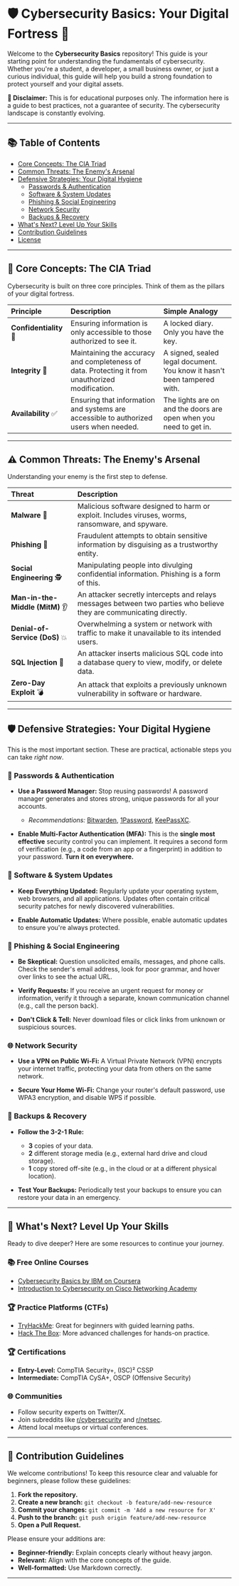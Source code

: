# 🛡️ Cybersecurity Basics: Your Digital Fortress 🏰

Welcome to the **Cybersecurity Basics** repository! This guide is your starting point for understanding the fundamentals of cybersecurity. Whether you're a student, a developer, a small business owner, or just a curious individual, this guide will help you build a strong foundation to protect yourself and your digital assets.

**🚨 Disclaimer:** This is for educational purposes only. The information here is a guide to best practices, not a guarantee of security. The cybersecurity landscape is constantly evolving.

---

## 📚 Table of Contents

- [Core Concepts: The CIA Triad](#-core-concepts-the-cia-triad)
- [Common Threats: The Enemy's Arsenal](#-common-threats-the-enemys-arsenal)
- [Defensive Strategies: Your Digital Hygiene](#-defensive-strategies-your-digital-hygiene)
  - [Passwords & Authentication](#-passwords--authentication)
  - [Software & System Updates](#-software--system-updates)
  - [Phishing & Social Engineering](#-phishing--social-engineering)
  - [Network Security](#-network-security)
  - [Backups & Recovery](#-backups--recovery)
- [What's Next? Level Up Your Skills](#-whats-next-level-up-your-skills)
- [Contribution Guidelines](#-contribution-guidelines)
- [License](#-license)

---

## 🎯 Core Concepts: The CIA Triad

Cybersecurity is built on three core principles. Think of them as the pillars of your digital fortress.

| Principle | Description | Simple Analogy |
| :--- | :--- | :--- |
| **Confidentiality** 🤫 | Ensuring information is only accessible to those authorized to see it. | A locked diary. Only you have the key. |
| **Integrity** 🔐 | Maintaining the accuracy and completeness of data. Protecting it from unauthorized modification. | A signed, sealed legal document. You know it hasn't been tampered with. |
| **Availability** ✅ | Ensuring that information and systems are accessible to authorized users when needed. | The lights are on and the doors are open when you need to get in. |

---

## ⚠️ Common Threats: The Enemy's Arsenal

Understanding your enemy is the first step to defense.

| Threat | Description |
| :--- | :--- |
| **Malware** 🐛 | Malicious software designed to harm or exploit. Includes viruses, worms, ransomware, and spyware. |
| **Phishing** 🎣 | Fraudulent attempts to obtain sensitive information by disguising as a trustworthy entity. |
| **Social Engineering** 🕵️ | Manipulating people into divulging confidential information. Phishing is a form of this. |
| **Man-in-the-Middle (MitM)** 👂 | An attacker secretly intercepts and relays messages between two parties who believe they are communicating directly. |
| **Denial-of-Service (DoS)** 💥 | Overwhelming a system or network with traffic to make it unavailable to its intended users. |
| **SQL Injection** 💉 | An attacker inserts malicious SQL code into a database query to view, modify, or delete data. |
| **Zero-Day Exploit** 💣 | An attack that exploits a previously unknown vulnerability in software or hardware. |

---

## 🛡️ Defensive Strategies: Your Digital Hygiene

This is the most important section. These are practical, actionable steps you can take *right now*.

### 🔑 Passwords & Authentication

- **Use a Password Manager:** Stop reusing passwords! A password manager generates and stores strong, unique passwords for all your accounts.
  - *Recommendations:* [Bitwarden](https://bitwarden.com/), [1Password](https://1password.com/), [KeePassXC](https://keepassxc.org/).

- **Enable Multi-Factor Authentication (MFA):** This is the **single most effective** security control you can implement. It requires a second form of verification (e.g., a code from an app or a fingerprint) in addition to your password. **Turn it on everywhere.**

### 🔄 Software & System Updates

- **Keep Everything Updated:** Regularly update your operating system, web browsers, and all applications. Updates often contain critical security patches for newly discovered vulnerabilities.

- **Enable Automatic Updates:** Where possible, enable automatic updates to ensure you're always protected.

### 🎣 Phishing & Social Engineering

- **Be Skeptical:** Question unsolicited emails, messages, and phone calls. Check the sender's email address, look for poor grammar, and hover over links to see the actual URL.

- **Verify Requests:** If you receive an urgent request for money or information, verify it through a separate, known communication channel (e.g., call the person back).

- **Don't Click & Tell:** Never download files or click links from unknown or suspicious sources.

### 🌐 Network Security

- **Use a VPN on Public Wi-Fi:** A Virtual Private Network (VPN) encrypts your internet traffic, protecting your data from others on the same network.

- **Secure Your Home Wi-Fi:** Change your router's default password, use WPA3 encryption, and disable WPS if possible.

### 💾 Backups & Recovery

- **Follow the 3-2-1 Rule:**
  - **3** copies of your data.
  - **2** different storage media (e.g., external hard drive and cloud storage).
  - **1** copy stored off-site (e.g., in the cloud or at a different physical location).

- **Test Your Backups:** Periodically test your backups to ensure you can restore your data in an emergency.

---

## 🚀 What's Next? Level Up Your Skills

Ready to dive deeper? Here are some resources to continue your journey.

### 📚 Free Online Courses

- [Cybersecurity Basics by IBM on Coursera](https://www.coursera.org/learn/cybersecurity-basics)
- [Introduction to Cybersecurity on Cisco Networking Academy](https://www.netacad.com/courses/cybersecurity/intro-cybersecurity)

### 🏆 Practice Platforms (CTFs)

- [TryHackMe](https://tryhackme.com/): Great for beginners with guided learning paths.
- [Hack The Box](https://www.hackthebox.com/): More advanced challenges for hands-on practice.

### 🏆 Certifications

- **Entry-Level:** CompTIA Security+, (ISC)² CSSP
- **Intermediate:** CompTIA CySA+, OSCP (Offensive Security)

### 🌐 Communities

- Follow security experts on Twitter/X.
- Join subreddits like [r/cybersecurity](https://www.reddit.com/r/cybersecurity/) and [r/netsec](https://www.reddit.com/r/netsec/).
- Attend local meetups or virtual conferences.

---

## 🤝 Contribution Guidelines

We welcome contributions! To keep this resource clear and valuable for beginners, please follow these guidelines:

1. **Fork the repository.**
2. **Create a new branch:** `git checkout -b feature/add-new-resource`
3. **Commit your changes:** `git commit -m 'Add a new resource for X'`
4. **Push to the branch:** `git push origin feature/add-new-resource`
5. **Open a Pull Request.**

Please ensure your additions are:
- **Beginner-friendly:** Explain concepts clearly without heavy jargon.
- **Relevant:** Align with the core concepts of the guide.
- **Well-formatted:** Use Markdown correctly.

---

